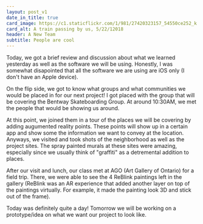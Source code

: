 ```yaml
---
layout: post_v1
date_in_title: true
card_image: https://c1.staticflickr.com/1/981/27420323157_54550ce252_k.jpg
card_alt: A train passing by us, 5/22/12018
header: A New Team
subtitle: People are cool
---
```



Today, we got a brief review and discussion about what we learned yesterday as well as the software we will be using. Honestly, I was somewhat disapointed that all the software we are using are iOS only (I don't have an Apple device).
      

On the flip side, we got to know what groups and what communities we would be placed in for our next project! I got placed with the group that will be covering the Bentway Skateboarding Group. At around 10:30AM, we met the people that would be showing us around.
      

At this point, we joined them in a tour of the places we will be covering by adding augumented reality points. These points will show up in a certain app and show some the information we want to convey at the location. Anyways, we visited and took shots of the neighborhood as well as the project sites. The spray painted murals at these sites were amazing, especially since we usually think of "graffiti" as a detremental addition to places.
      

After our visit and lunch, our class met at AGO (Art Gallery of Ontario) for a field trip. There, we were able to see the 4 ReBlink paintings left in the gallery (ReBlink was an AR experience that added another layer on top of the paintings virtually. For example, it made the painting look 3D and stick out of the frame).
      

Today was definitely quite a day! Tomorrow we will be working on a prototype/idea on what we want our project to look like.
      





